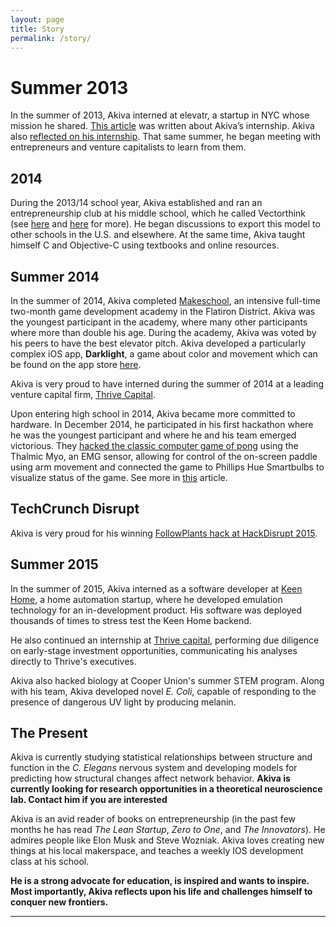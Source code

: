 ```yaml
---
layout: page
title: Story
permalink: /story/
---
```


# Summer 2013
In the summer of 2013, Akiva interned at elevatr, a startup in NYC whose mission he shared. [This article](http://blog.elevatr.com/post/58699164214/a-day-in-the-life-of-a-13-year-old-intern) was written about Akiva’s internship. Akiva also [reflected on his internship](http://blog.elevatr.com/post/58699164214/a-day-in-the-life-of-a-13-year-old-intern). That same summer, he began meeting with entrepreneurs and venture capitalists to learn from them.

## 2014
During the 2013/14 school year, Akiva established and ran an entrepreneurship club at his middle school, which he called Vectorthink (see [here](http://jewishlinkbc.com/index.php?option=com_content&id=1834:talking-business&Itemid=562) and [here](https://www.facebook.com/notes/455719197871762/) for more). He began discussions to export this model to other schools in the U.S. and elsewhere. At the same time, Akiva taught himself C and Objective-C using textbooks and online resources.

## Summer 2014
In the summer of 2014, Akiva completed [Makeschool](http://makeschool.com/), an intensive full-time two-month game development academy in the Flatiron District. Akiva was the youngest participant in the academy, where many other participants where more than double his age. During the academy, Akiva was voted by his peers to have the best elevator pitch. Akiva developed a particularly complex iOS app, **Darklight**, a game about color and movement which can be found on the app store [here](http://bit.ly/1zzApPK).

Akiva is very proud to have interned during the summer of 2014 at a leading venture capital firm, [Thrive Capital](http://thrivecap.com/).

Upon entering high school in 2014, Akiva became more committed to hardware. In December 2014, he participated in his first hackathon where he was the youngest participant and where he and his team emerged victorious. They [hacked the classic computer game of pong](http://challengepost.com/software/myopong-3hpuu) using the Thalmic Myo, an EMG sensor, allowing for control of the on-screen paddle using arm movement and connected the game to Phillips Hue Smartbulbs to visualize status of the game. See more in [this](http://jstandard.com/content/item/happy_hackathonukah/32149) article.

## TechCrunch Disrupt
Akiva is very proud for his winning [FollowPlants hack at HackDisrupt 2015](http://techcrunch.com/2015/05/03/follow-plants-hackathon/).

## Summer 2015

In the summer of 2015, Akiva interned as a software developer at [Keen Home](http://keenhome.io), a home automation startup, where he developed emulation technology for an in-development product. His software was deployed thousands of times to stress test the Keen Home backend.

He also continued an internship at [Thrive capital](thrivecap.com), performing due diligence on early-stage investment opportunities, communicating his analyses directly to Thrive's executives.

Akiva also hacked biology at Cooper Union's summer STEM program. Along with his team, Akiva developed novel *E. Coli*, capable of responding to the presence of dangerous UV light by producing melanin.

## The Present

Akiva is currently studying statistical relationships between structure and function in the *C. Elegans* nervous system and developing models for predicting how structural changes affect network behavior. **Akiva is currently looking for research opportunities in a theoretical neuroscience lab. Contact him if you are interested**

Akiva is an avid reader of books on entrepreneurship (in the past few months he has read _The Lean Startup_, _Zero to One_, and _The Innovators_). He admires people like Elon Musk and Steve Wozniak. Akiva loves creating new things at his local makerspace, and teaches a weekly IOS development class at his school.

**He is a strong advocate for education, is inspired and wants to inspire. Most importantly, Akiva reflects upon his life and challenges himself to conquer new frontiers.**

* * *
